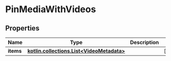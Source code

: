 
# PinMediaWithVideos

## Properties
Name | Type | Description | Notes
------------ | ------------- | ------------- | -------------
**items** | [**kotlin.collections.List&lt;VideoMetadata&gt;**](VideoMetadata.md) |  |  [optional]



